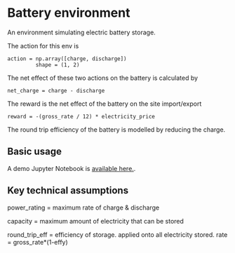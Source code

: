 # Battery environment

An environment simulating electric battery storage.

The action for this env is
```
action = np.array([charge, discharge])
         shape = (1, 2)
```

The net effect of these two actions on the battery is calculated by
```
net_charge = charge - discharge
```

The reward is the net effect of the battery on the site import/export
```
reward = -(gross_rate / 12) * electricity_price
```

The round trip efficiency of the battery is modelled by reducing the charge.

## Basic usage

A demo Jupyter Notebook is [available here.](https://github.com/ADGEfficiency/energypy/blob/master/energypy/main/notebooks/battery/env_demo.ipynb).

## Key technical assumptions

power_rating = maximum rate of charge & discharge

capacity = maximum amount of electricity that can be stored

round_trip_eff = efficiency of storage.  applied onto all electricity stored.
    rate = gross_rate*(1-effy)
